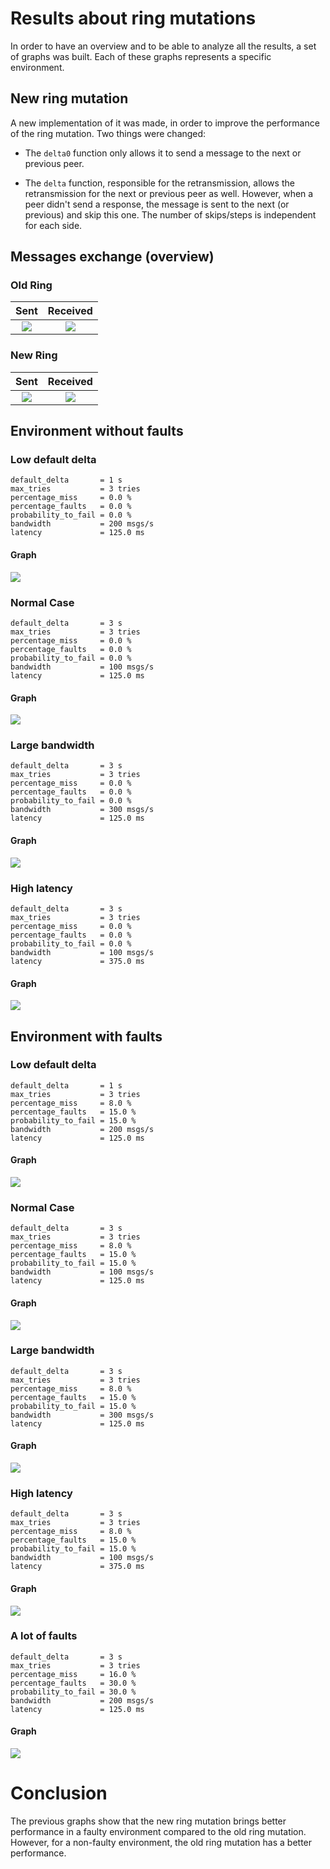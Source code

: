 # Results about ring mutations

In order to have an overview and to be able to analyze all the results, a set of graphs was built. Each of these graphs represents a specific environment.

## New ring mutation

A new implementation of it was made, in order to improve the performance of the ring mutation. Two things were changed:

- The `delta0` function only allows it to send a message to the next or previous peer.

- The `delta` function, responsible for the retransmission, allows the retransmission for the next or previous peer as well. However, when a peer didn't send a response, the message is sent to the next (or previous) and skip this one. The number of skips/steps is independent for each side.

## Messages exchange (overview)

### Old Ring

Sent                                   |  Received
:-------------------------------------:|:----------------------------------------:
![](results/ring/sent_old_ring.png)    |  ![](results/ring/received_old_ring.png)

### New Ring

Sent                                   |  Received
:-------------------------------------:|:------------------------------------:
![](results/ring/sent_ring.png)        |  ![](results/ring/received_ring.png)

<div style="page-break-after: always;"></div>

## Environment without faults

### Low default delta

```
default_delta       = 1 s
max_tries           = 3 tries
percentage_miss     = 0.0 %
percentage_faults   = 0.0 %
probability_to_fail = 0.0 %
bandwidth           = 200 msgs/s
latency             = 125.0 ms
```

#### Graph

![](results/ring/ring_without_faults_low_default_delta.png)

<div style="page-break-after: always;"></div>

### Normal Case

```
default_delta       = 3 s
max_tries           = 3 tries
percentage_miss     = 0.0 %
percentage_faults   = 0.0 %
probability_to_fail = 0.0 %
bandwidth           = 100 msgs/s
latency             = 125.0 ms
```

#### Graph

![](results/ring/ring_without_faults_normal.png)

<div style="page-break-after: always;"></div>

### Large bandwidth

```
default_delta       = 3 s
max_tries           = 3 tries
percentage_miss     = 0.0 %
percentage_faults   = 0.0 %
probability_to_fail = 0.0 %
bandwidth           = 300 msgs/s
latency             = 125.0 ms
```

#### Graph

![](results/ring/ring_without_faults_large_bandwidth.png)

<div style="page-break-after: always;"></div>

### High latency

```
default_delta       = 3 s
max_tries           = 3 tries
percentage_miss     = 0.0 %
percentage_faults   = 0.0 %
probability_to_fail = 0.0 %
bandwidth           = 100 msgs/s
latency             = 375.0 ms
```

#### Graph

![](results/ring/ring_without_faults_high_latency.png)

<div style="page-break-after: always;"></div>

## Environment with faults

### Low default delta

```
default_delta       = 1 s
max_tries           = 3 tries
percentage_miss     = 8.0 %
percentage_faults   = 15.0 %
probability_to_fail = 15.0 %
bandwidth           = 200 msgs/s
latency             = 125.0 ms
```

#### Graph

![](results/ring/ring_with_faults_low_default_delta.png)

<div style="page-break-after: always;"></div>

### Normal Case

```
default_delta       = 3 s
max_tries           = 3 tries
percentage_miss     = 8.0 %
percentage_faults   = 15.0 %
probability_to_fail = 15.0 %
bandwidth           = 100 msgs/s
latency             = 125.0 ms
```

#### Graph

![](results/ring/ring_with_faults_normal.png)

<div style="page-break-after: always;"></div>

### Large bandwidth

```
default_delta       = 3 s
max_tries           = 3 tries
percentage_miss     = 8.0 %
percentage_faults   = 15.0 %
probability_to_fail = 15.0 %
bandwidth           = 300 msgs/s
latency             = 125.0 ms
```

#### Graph

![](results/ring/ring_with_faults_large_bandwidth.png)

<div style="page-break-after: always;"></div>

### High latency

```
default_delta       = 3 s
max_tries           = 3 tries
percentage_miss     = 8.0 %
percentage_faults   = 15.0 %
probability_to_fail = 15.0 %
bandwidth           = 100 msgs/s
latency             = 375.0 ms
```

#### Graph

![](results/ring/ring_with_faults_high_latency.png)

<div style="page-break-after: always;"></div>

### A lot of faults

```
default_delta       = 3 s
max_tries           = 3 tries
percentage_miss     = 16.0 %
percentage_faults   = 30.0 %
probability_to_fail = 30.0 %
bandwidth           = 200 msgs/s
latency             = 125.0 ms
```

#### Graph

![](results/ring/ring_with_a_lot_of_faults.png)

# Conclusion

The previous graphs show that the new ring mutation brings better performance in a faulty environment compared to the old ring mutation. However, for a non-faulty environment, the old ring mutation has a better performance.